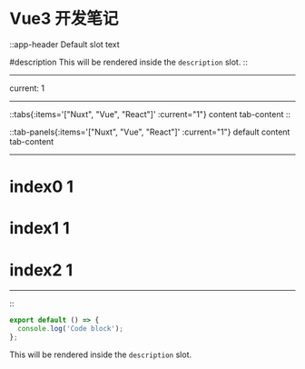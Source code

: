 # Vue3 开发笔记





::app-header
Default slot text

#description
This will be rendered inside the `description` slot.
::

---
current: 1

---

::tabs{:items='["Nuxt", "Vue", "React"]' :current="1"}
content tab-content
::

::tab-panels{:items='["Nuxt", "Vue", "React"]' :current="1"}
default content tab-content

---

# index0 1

# index1 1

# index2 1

---

::



```js [file.js]{4-6,7} meta-info=val
export default () => {
  console.log('Code block');
};
```


This will be rendered inside the `description` slot.


